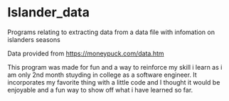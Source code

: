 # Islander_data
Programs relating to extracting data from a data file with infomation on islanders seasons

Data provided from https://moneypuck.com/data.htm

This program was made for fun and a way to reinforce my skill i learn as i am only 2nd month stuyding in college as a software engineer.
It incorporates my favorite thing with a little code and I thought it would be enjoyable and a fun way to show off what i have learned so far.
